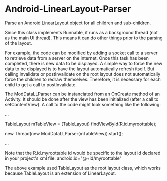 Android-LinearLayout-Parser
===========================

Parse an Android LinearLayout object for all children and sub-children.

Since this class implements Runnable, it runs as a background thread (not as the main UI thread).
This means it can do other things prior to the parsing of the layout.

For example, the code can be modified by adding a socket call to a server to retrieve data from a server on the internet.  Once this task has been completed, there is new data to be
displayed. A simple way to force the new data to be displayed is to have the layout automatically refresh itself.  But calling invalidate or postInvalidate on the root layout does not automatically
force the children to redraw themselves.  Therefore, it is necessary for each child to get a call to postInvalidate.

The ModDataLLParser can be instanciated from an OnCreate method of an Activity. It should be done after the view has been initialized (after a call to setContentView). A call to the code might look something like the following:

...

TableLayout mTableView = (TableLayout) findViewById(R.id.myroottable);

new Thread(new ModDataLLParser(mTableView)).start();

...

Note that the R.id.myroottable id would be specific to the layout id declared in your project's xml file:
android:id="@+id/myroottable"

The above example used TableLayout as the root layout class, which works because TableLayout is an extension of LinearLayout.
